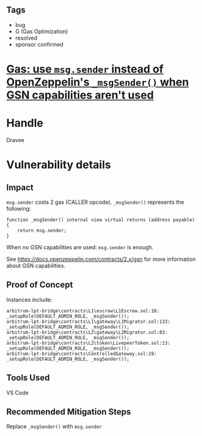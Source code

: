 ## Tags

- bug
- G (Gas Optimization)
- resolved
- sponsor confirmed

# [Gas: use `msg.sender` instead of OpenZeppelin's `_msgSender()` when GSN capabilities aren't used](https://github.com/code-423n4/2022-01-livepeer-findings/issues/243) 

# Handle

Dravee


# Vulnerability details

## Impact
`msg.sender` costs 2 gas (CALLER opcode).
`_msgSender()` represents the following:
```
function _msgSender() internal view virtual returns (address payable) {
    return msg.sender;
}
```
When no GSN capabilities are used: `msg.sender` is enough.

See https://docs.openzeppelin.com/contracts/2.x/gsn for more information about GSN capabilities.

## Proof of Concept
Instances include:
```
arbitrum-lpt-bridge\contracts\L1\escrow\L1Escrow.sol:18:        _setupRole(DEFAULT_ADMIN_ROLE, _msgSender());    
arbitrum-lpt-bridge\contracts\L1\gateway\L1Migrator.sol:133:        _setupRole(DEFAULT_ADMIN_ROLE, _msgSender());
arbitrum-lpt-bridge\contracts\L2\gateway\L2Migrator.sol:83:        _setupRole(DEFAULT_ADMIN_ROLE, _msgSender());
arbitrum-lpt-bridge\contracts\L2\token\LivepeerToken.sol:13:        _setupRole(DEFAULT_ADMIN_ROLE, _msgSender());
arbitrum-lpt-bridge\contracts\ControlledGateway.sol:19:        _setupRole(DEFAULT_ADMIN_ROLE, _msgSender());
```

## Tools Used
VS Code

## Recommended Mitigation Steps
Replace `_msgSender()` with `msg.sender`

